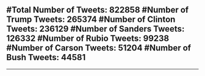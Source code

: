 #Total Number of Tweets: 822858 
#Number of Trump Tweets: 265374
#Number of Clinton Tweets: 236129
#Number of Sanders Tweets: 126332
#Number of Rubio Tweets: 99238
#Number of Carson Tweets: 51204
#Number of Bush Tweets: 44581
---
---
